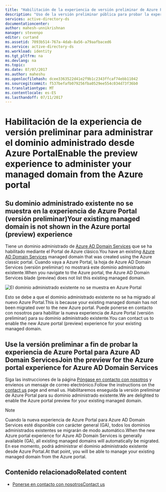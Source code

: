 ```yaml
---
title: "Habilitación de la experiencia de versión preliminar de Azure Portal para administrar Azure AD Directory Domain Services | Microsoft Docs"
description: "Uso de la versión preliminar pública para probar la experiencia de Azure Portal y administrar Azure Active Directory Domain Services"
services: active-directory-ds
documentationcenter: 
author: mahesh-unnikrishnan
manager: stevenpo
editor: curtand
ms.assetid: 7093b514-767a-4dab-8a56-a79aafbaced6
ms.service: active-directory-ds
ms.workload: identity
ms.tgt_pltfrm: na
ms.devlang: na
ms.topic: 
ms.date: 07/07/2017
ms.author: maheshu
ms.openlocfilehash: dcee3363522d41e2f9b1c2343ffcaf74ebb11042
ms.sourcegitcommit: f537befafb079256fba0529ee554c034d73f36b0
ms.translationtype: MT
ms.contentlocale: es-ES
ms.lasthandoff: 07/11/2017
---
```

# <a name="enable-the-preview-experience-to-administer-your-managed-domain-from-the-azure-portal"></a><span data-ttu-id="062f2-103">Habilitación de la experiencia de versión preliminar para administrar el dominio administrado desde Azure Portal</span><span class="sxs-lookup"><span data-stu-id="062f2-103">Enable the preview experience to administer your managed domain from the Azure portal</span></span>

## <a name="your-existing-managed-domain-is-not-shown-in-the-azure-portal-preview-experience"></a><span data-ttu-id="062f2-104">Su dominio administrado existente no se muestra en la experiencia de Azure Portal (versión preliminar)</span><span class="sxs-lookup"><span data-stu-id="062f2-104">Your existing managed domain is not shown in the Azure portal (preview) experience</span></span>
<span data-ttu-id="062f2-105">Tiene un dominio administrado de [Azure AD Domain Services](active-directory-ds-overview.md) que se ha habilitado mediante el Portal de Azure clásico.</span><span class="sxs-lookup"><span data-stu-id="062f2-105">You have an existing [Azure AD Domain Services](active-directory-ds-overview.md) managed domain that was created using the Azure classic portal.</span></span> <span data-ttu-id="062f2-106">Cuando vaya a Azure Portal, la hoja de Azure AD Domain Services (versión preliminar) no mostrará este dominio administrado existente.</span><span class="sxs-lookup"><span data-stu-id="062f2-106">When you navigate to the Azure portal, the Azure AD Domain Services blade (preview) does not list this existing managed domain.</span></span>

![El dominio administrado existente no se muestra en Azure Portal](./media/getting-started/missing-domain-services-instance.png)

<span data-ttu-id="062f2-108">Esto se debe a que el dominio administrado existente no se ha migrado al nuevo Azure Portal.</span><span class="sxs-lookup"><span data-stu-id="062f2-108">This is because your existing managed domain has not been migrated over to the new Azure portal.</span></span> <span data-ttu-id="062f2-109">Puede ponerse en contacto con nosotros para habilitar la nueva experiencia de Azure Portal (versión preliminar) para su dominio administrado existente.</span><span class="sxs-lookup"><span data-stu-id="062f2-109">You can contact us to enable the new Azure portal (preview) experience for your existing managed domain.</span></span>


## <a name="join-the-preview-for-the-azure-portal-experience-for-azure-ad-domain-services"></a><span data-ttu-id="062f2-110">Use la versión preliminar a fin de probar la experiencia de Azure Portal para Azure AD Domain Services</span><span class="sxs-lookup"><span data-stu-id="062f2-110">Join the preview for the Azure portal experience for Azure AD Domain Services</span></span>
<span data-ttu-id="062f2-111">Siga las instrucciones de la página [Póngase en contacto con nosotros](active-directory-ds-contact-us.md) y envíenos un mensaje de correo electrónico.</span><span class="sxs-lookup"><span data-stu-id="062f2-111">Follow the instructions on the [contact us](active-directory-ds-contact-us.md) page and email us.</span></span> <span data-ttu-id="062f2-112">Habilitaremos enseguida la versión preliminar de Azure Portal para su dominio administrado existente.</span><span class="sxs-lookup"><span data-stu-id="062f2-112">We are delighted to enable the Azure portal preview for your existing managed domain.</span></span>

> [!NOTE]
> <span data-ttu-id="062f2-113">Cuando la nueva experiencia de Azure Portal para Azure AD Domain Services esté disponible con carácter general (GA), todos los dominios administrados existentes se migrarán de modo automático.</span><span class="sxs-lookup"><span data-stu-id="062f2-113">When the new Azure portal experience for Azure AD Domain Services is generally available (GA), all existing managed domains will automatically be migrated.</span></span> <span data-ttu-id="062f2-114">En ese momento, podrá administrar el dominio administrado existente desde Azure Portal.</span><span class="sxs-lookup"><span data-stu-id="062f2-114">At that point, you will be able to manage your existing managed domain from the Azure portal.</span></span>
>
>


## <a name="related-content"></a><span data-ttu-id="062f2-115">Contenido relacionado</span><span class="sxs-lookup"><span data-stu-id="062f2-115">Related content</span></span>
* [<span data-ttu-id="062f2-116">Ponerse en contacto con nosotros</span><span class="sxs-lookup"><span data-stu-id="062f2-116">Contact us</span></span>](active-directory-ds-contact-us.md)
